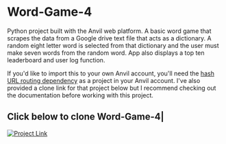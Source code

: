 # Word-Game-4
Python project built with the Anvil web platform. A basic word game that scrapes the data from a Google drive text file that acts as a dictionary. A random eight letter word is selected from that dictionary and the user must make seven words from the random word. App also displays a top ten leaderboard and user log function.

If you'd like to import this to your own Anvil account, you'll need the [hash URL routing dependency](https://github.com/s-cork/HashRouting) as a project in your Anvil account. I've also provided a clone link for that project below but I recommend checking out the documentation before working with this project.

Click below to clone Word-Game-4|
------------ 
[![Project Link](https://i.imgur.com/QQQOskt.png)](https://anvil.works/build#clone:ZKQQNK6DKV3PVUFL=H6V4P2YROLIBC2YRR7SWWDZH)
